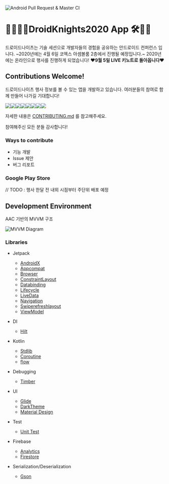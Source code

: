 ![Android Pull Request & Master CI](https://github.com/droidknights/DroidKnights2020_App/workflows/Android%20Pull%20Request%20&%20Master%20CI/badge.svg)

# 👨‍💻👩‍💻DroidKnights2020 App 🛠🔧🔨
드로이드나이츠는 기술 세션으로 개발자들의 경험을 공유하는 안드로이드 컨퍼런스 입니다.
~2020년에는 4월 6일 코엑스 아셈볼룸 2층에서 진행될 예정입니다.~
2020년에는 온라인으로 행사를 진행하게 되었습니다!
**❤️9월 5일 LIVE 키노트로 돌아옵니다❤️**

## Contributions Welcome!
드로이드나이츠 행사 정보를 볼 수 있는 앱을 개발하고 있습니다. 여러분들의 참여로 함께 만들어 나가길 기대합니다!

[![](https://sourcerer.io/fame/Jiyoung9310/droidknights/DroidKnights2020_App/images/0)](https://sourcerer.io/fame/Jiyoung9310/droidknights/DroidKnights2020_App/links/0)[![](https://sourcerer.io/fame/Jiyoung9310/droidknights/DroidKnights2020_App/images/1)](https://sourcerer.io/fame/Jiyoung9310/droidknights/DroidKnights2020_App/links/1)[![](https://sourcerer.io/fame/Jiyoung9310/droidknights/DroidKnights2020_App/images/2)](https://sourcerer.io/fame/Jiyoung9310/droidknights/DroidKnights2020_App/links/2)[![](https://sourcerer.io/fame/Jiyoung9310/droidknights/DroidKnights2020_App/images/3)](https://sourcerer.io/fame/Jiyoung9310/droidknights/DroidKnights2020_App/links/3)[![](https://sourcerer.io/fame/Jiyoung9310/droidknights/DroidKnights2020_App/images/4)](https://sourcerer.io/fame/Jiyoung9310/droidknights/DroidKnights2020_App/links/4)[![](https://sourcerer.io/fame/Jiyoung9310/droidknights/DroidKnights2020_App/images/5)](https://sourcerer.io/fame/Jiyoung9310/droidknights/DroidKnights2020_App/links/5)[![](https://sourcerer.io/fame/Jiyoung9310/droidknights/DroidKnights2020_App/images/6)](https://sourcerer.io/fame/Jiyoung9310/droidknights/DroidKnights2020_App/links/6)[![](https://sourcerer.io/fame/Jiyoung9310/droidknights/DroidKnights2020_App/images/7)](https://sourcerer.io/fame/Jiyoung9310/droidknights/DroidKnights2020_App/links/7)

자세한 내용은 [CONTRIBUTING.md](CONTRIBUTING.md) 를 참고해주세요.

참여해주신 모든 분들 감사합니다!

### Ways to contribute
- 기능 개발
- Issue 제안
- 버그 리포트

### Google Play Store 
// TODO : 행사 한달 전 내외 시점부터 주단위 배포 예정

## Development Environment
AAC 기반의 MVVM 구조

![MVVM Diagram](https://user-images.githubusercontent.com/7722921/73366038-9c4b8280-42f0-11ea-9ee3-f0f3d71a6c83.png)

### Libraries

- Jetpack
  - [AndroidX](https://developer.android.com/jetpack/androidx)
  - [Appcompat](https://developer.android.com/jetpack/androidx/releases/appcompat)
  - [Browser](https://developer.android.com/guide/webapps)
  - [ConstraintLayout](https://developer.android.com/training/constraint-layout)
  - [Databinding](https://developer.android.com/topic/libraries/data-binding/)
  - [Lifecycle](https://developer.android.com/topic/libraries/architecture/lifecycle)
  - [LiveData](https://developer.android.com/topic/libraries/architecture/livedata)
  - [Navigation](https://developer.android.com/topic/libraries/architecture/navigation/)
  - [Swiperefreshlayout](https://developer.android.com/training/swipe)
  - [ViewModel](https://developer.android.com/topic/libraries/architecture/viewmodel)

  
- DI
  - [Hilt](https://developer.android.com/training/dependency-injection/hilt-android)

- Kotlin
  - [Stdlib](https://github.com/JetBrains/kotlin)
  - [Coroutine](https://github.com/Kotlin/kotlinx.coroutines)
  - [flow](https://kotlinlang.org/docs/reference/coroutines/flow.html)

- Debugging
  - [Timber](https://github.com/JakeWharton/timber)

- UI
  - [Glide](https://github.com/bumptech/glide)
  - [DarkTheme](https://developer.android.com/guide/topics/ui/look-and-feel/darktheme)
  - [Material Design](https://github.com/material-components/material-components-android)
  
- Test
  - [Unit Test](https://developer.android.com/training/testing/unit-testing/local-unit-tests.html?hl=ko)

- Firebase
  - [Analytics](https://firebase.google.com/products/analytics)
  - [Firestore](https://firebase.google.com/products/firestore)

- Serialization/Deserialization
  - [Gson](https://github.com/google/gson)